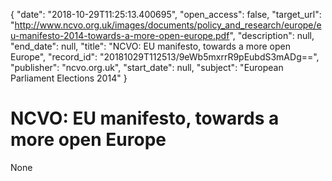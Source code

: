{
  "date": "2018-10-29T11:25:13.400695", 
  "open_access": false, 
  "target_url": "http://www.ncvo.org.uk/images/documents/policy_and_research/europe/eu-manifesto-2014-towards-a-more-open-europe.pdf", 
  "description": null, 
  "end_date": null, 
  "title": "NCVO: EU manifesto, towards a more open Europe", 
  "record_id": "20181029T112513/9eWb5mxrrR9pEubdS3mADg==", 
  "publisher": "ncvo.org.uk", 
  "start_date": null, 
  "subject": "European Parliament Elections 2014"
}

# NCVO: EU manifesto, towards a more open Europe

None
